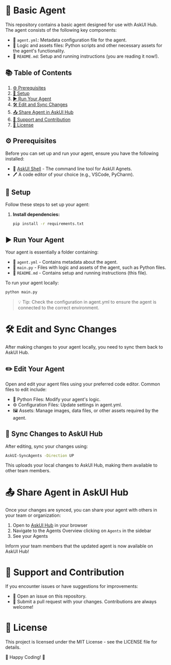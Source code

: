 # 🚀 Basic Agent

This repository contains a basic agent designed for use with AskUI Hub. The agent consists of the following key components:

- 📄 `agent.yml`: Metadata configuration file for the agent.
- 🧩 Logic and assets files: Python scripts and other necessary assets for the agent's functionality.
- 📘 `README.md`: Setup and running instructions (you are reading it now!).

## 📚 Table of Contents
1. [⚙️ Prerequisites](#-prerequisites)
2. [🔧 Setup](#-setup)
3. [▶️ Run Your Agent](#-run-your-agent)
4. [🛠️ Edit and Sync Changes](#-edit-and-sync-changes)
5. [📤 Share Agent in AskUI Hub](#-share-agent-in-askui-hub)
6. [🤝 Support and Contribution](#-support-and-contribution)
7. [📜 License](#-license)

## ⚙️ Prerequisites

Before you can set up and run your agent, ensure you have the following installed:

- 🔄 [AskUI Shell](https://docs.askui.com) - The command line tool for AskUI Agnets.
- 🖊️ A code editor of your choice (e.g., VSCode, PyCharm).


## 🔧 Setup

Follow these steps to set up your agent:

1. **Install dependencies:**
    ```sh
    pip install -r requirements.txt
    ```

## ▶️ Run Your Agent

Your agent is essentially a folder containing:

- 📄 `agent.yml` - Contains metadata about the agent.
- 🧩 `main.py` - Files with logic and assets of the agent, such as Python files.
- 📘 `README.md` - Contains setup and running instructions (this file).

To run your agent locally:

```sh
python main.py
```

>💡 Tip: Check the configuration in agent.yml to ensure the agent is connected to the correct environment.

# 🛠️ Edit and Sync Changes
After making changes to your agent locally, you need to sync them back to AskUI Hub.

## ✏️ Edit Your Agent
Open and edit your agent files using your preferred code editor. Common files to edit include:

- 🐍 Python Files: Modify your agent's logic.
- ⚙️ Configuration Files: Update settings in agent.yml.
- 🖼️ Assets: Manage images, data files, or other assets required by the agent.

## 🔄 Sync Changes to AskUI Hub
After editing, sync your changes using:

```sh
AskUI-SyncAgents -Direction UP
```

This uploads your local changes to AskUI Hub, making them available to other team members.

# 📤 Share Agent in AskUI Hub
Once your changes are synced, you can share your agent with others in your team or organization:

1. Open to [AskUI Hub](https://hub.askui.com) in your browser
2. Navigate to the Agents Overview clicking on `Agents` in the sidebar
3. See your Agents

Inform your team members that the updated agent is now available on AskUI Hub!

# 🤝 Support and Contribution
If you encounter issues or have suggestions for improvements:

- 🐛 Open an issue on this repository.
- 🔧 Submit a pull request with your changes.
Contributions are always welcome!

# 📜 License
This project is licensed under the MIT License - see the LICENSE file for details.

🎉 Happy Coding! 🚀
